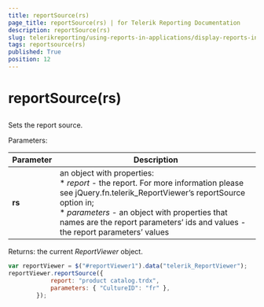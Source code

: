 ```yaml
---
title: reportSource(rs)
page_title: reportSource(rs) | for Telerik Reporting Documentation
description: reportSource(rs)
slug: telerikreporting/using-reports-in-applications/display-reports-in-applications/web-application/html5-report-viewer/api-reference/reportviewer/methods/reportsource(rs)
tags: reportsource(rs)
published: True
position: 12
---
```


# reportSource(rs)



## 

Sets the report source.

Parameters:


| Parameter | Description |
| ------ | ------ |
| __rs__ |an object with properties:<br/>*  *report* - the report. For more information please see jQuery.fn.telerik_ReportViewer’s reportSource option in[](c578f366-93da-4dd1-8972-6efbc5a1790b#Options);<br/>*  *parameters* - an object with properties that names are the report parameters’ ids and values - the report parameters’ values|




Returns: the current *ReportViewer*  object.         

	
````js
var reportViewer = $("#reportViewer1").data("telerik_ReportViewer");
reportViewer.reportSource({
            report: "product catalog.trdx",
            parameters: { "CultureID": "fr" },
        });
````

